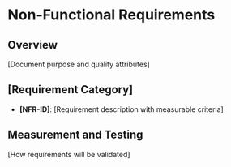 # Non-Functional Requirements

## Overview
[Document purpose and quality attributes]

## [Requirement Category]
- **[NFR-ID]**: [Requirement description with measurable criteria]

## Measurement and Testing
[How requirements will be validated]